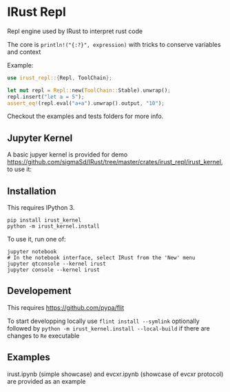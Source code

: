 # IRust Repl

Repl engine used by IRust to interpret rust code

The core is `println!("{:?}", expression)` with tricks to conserve variables and context

Example:

```rust
use irust_repl::{Repl, ToolChain};

let mut repl = Repl::new(ToolChain::Stable).unwrap();
repl.insert("let a = 5");
assert_eq!(repl.eval("a+a").unwrap().output, "10");
```
Checkout the examples and tests folders for more info.


## Jupyter Kernel
A basic jupyer kernel is provided for demo https://github.com/sigmaSd/IRust/tree/master/crates/irust_repl/irust_kernel, to use it:

Installation
------------

This requires IPython 3.

    pip install irust_kernel
    python -m irust_kernel.install

To use it, run one of:

    jupyter notebook
    # In the notebook interface, select IRust from the 'New' menu
    jupyter qtconsole --kernel irust
    jupyter console --kernel irust


Developement
------------

This requires https://github.com/pypa/flit

To start developping locally use `flint install --symlink` optionally followed by `python -m irust_kernel.install --local-build` if there are changes to `Re` executable

Examples
----------

irust.ipynb (simple showcase) and evcxr.ipynb (showcase of evcxr protocol) are provided as an example
